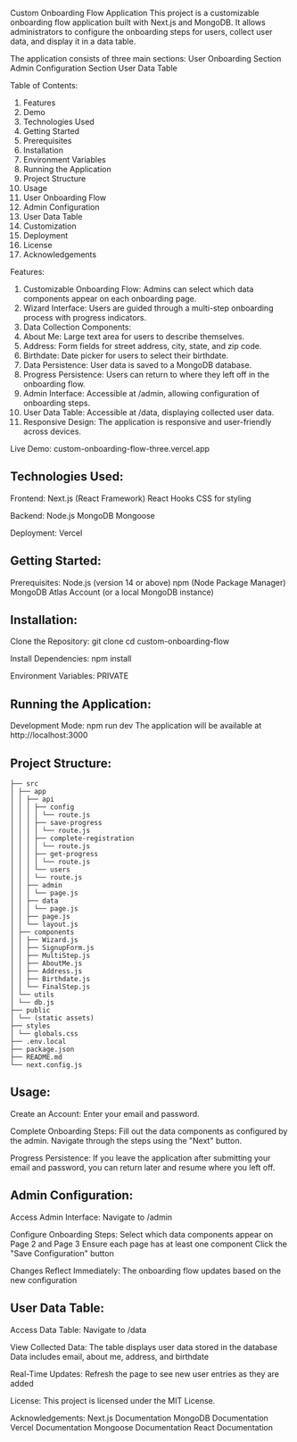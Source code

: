 Custom Onboarding Flow Application
This project is a customizable onboarding flow application built with Next.js and MongoDB.
It allows administrators to configure the onboarding steps for users, collect user data, and display it in a data table.

The application consists of three main sections:
User Onboarding Section
Admin Configuration Section
User Data Table

Table of Contents:

1. Features
2. Demo
3. Technologies Used
4. Getting Started
5. Prerequisites
6. Installation
7. Environment Variables
8. Running the Application
9. Project Structure
10. Usage
11. User Onboarding Flow
12. Admin Configuration
13. User Data Table
14. Customization
15. Deployment
16. License
17. Acknowledgements

Features:

1. Customizable Onboarding Flow: Admins can select which data components appear on each onboarding page.
2. Wizard Interface: Users are guided through a multi-step onboarding process with progress indicators.
3. Data Collection Components:
4. About Me: Large text area for users to describe themselves.
5. Address: Form fields for street address, city, state, and zip code.
6. Birthdate: Date picker for users to select their birthdate.
7. Data Persistence: User data is saved to a MongoDB database.
8. Progress Persistence: Users can return to where they left off in the onboarding flow.
9. Admin Interface: Accessible at /admin, allowing configuration of onboarding steps.
10. User Data Table: Accessible at /data, displaying collected user data.
11. Responsive Design: The application is responsive and user-friendly across devices.

Live Demo:
custom-onboarding-flow-three.vercel.app

## Technologies Used:

Frontend:
Next.js (React Framework)
React Hooks
CSS for styling

Backend:
Node.js
MongoDB
Mongoose

Deployment:
Vercel

## Getting Started:

Prerequisites:
Node.js (version 14 or above)
npm (Node Package Manager)
MongoDB Atlas Account (or a local MongoDB instance)

## Installation:

Clone the Repository:
git clone <SSH>
cd custom-onboarding-flow

Install Dependencies:
npm install

Environment Variables:
PRIVATE

## Running the Application:

Development Mode:
npm run dev
The application will be available at http://localhost:3000

## Project Structure:
```
├── src
│ ├── app
│ │ ├── api
│ │ │ ├── config
│ │ │ │ └── route.js
│ │ │ ├── save-progress
│ │ │ │ └── route.js
│ │ │ ├── complete-registration
│ │ │ │ └── route.js
│ │ │ ├── get-progress
│ │ │ │ └── route.js
│ │ │ └── users
│ │ │ └── route.js
│ │ ├── admin
│ │ │ └── page.js
│ │ ├── data
│ │ │ └── page.js
│ │ ├── page.js
│ │ └── layout.js
│ ├── components
│ │ ├── Wizard.js
│ │ ├── SignupForm.js
│ │ ├── MultiStep.js
│ │ ├── AboutMe.js
│ │ ├── Address.js
│ │ ├── Birthdate.js
│ │ └── FinalStep.js
│ └── utils
│ └── db.js
├── public
│ └── (static assets)
├── styles
│ └── globals.css
├── .env.local
├── package.json
├── README.md
└── next.config.js
```

## Usage:

Create an Account: Enter your email and password.

Complete Onboarding Steps:
Fill out the data components as configured by the admin.
Navigate through the steps using the "Next" button.

Progress Persistence:
If you leave the application after submitting your email and password, you can return later and resume where you left off.

## Admin Configuration:

Access Admin Interface:
Navigate to /admin

Configure Onboarding Steps:
Select which data components appear on Page 2 and Page 3
Ensure each page has at least one component
Click the "Save Configuration" button

Changes Reflect Immediately:
The onboarding flow updates based on the new configuration

## User Data Table:

Access Data Table:
Navigate to /data

View Collected Data:
The table displays user data stored in the database
Data includes email, about me, address, and birthdate

Real-Time Updates:
Refresh the page to see new user entries as they are added

License:
This project is licensed under the MIT License.

Acknowledgements:
Next.js Documentation
MongoDB Documentation
Vercel Documentation
Mongoose Documentation
React Documentation
